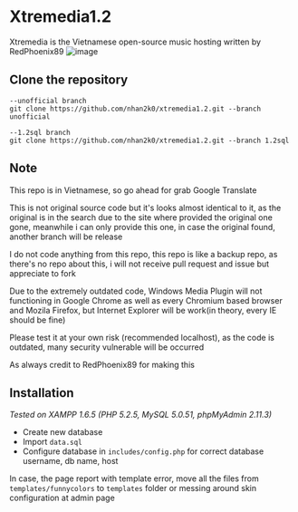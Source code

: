 # Xtremedia1.2
Xtremedia is the Vietnamese open-source music hosting written by RedPhoenix89
![image](https://user-images.githubusercontent.com/42825138/130751507-8c529cec-40db-4949-8626-346cd0c51b0a.png)
## Clone the repository
```
--unofficial branch
git clone https://github.com/nhan2k0/xtremedia1.2.git --branch unofficial

--1.2sql branch
git clone https://github.com/nhan2k0/xtremedia1.2.git --branch 1.2sql
```
## Note
This repo is in Vietnamese, so go ahead for grab Google Translate

This is not original source code but it's looks almost identical to it, as the original is in the search due to the site where provided the original one gone, meanwhile i can only provide this one, in case the original found, another branch will be release

I do not code anything from this repo, this repo is like a backup repo, as there's no repo about this, i will not receive pull request and issue but appreciate to fork 

Due to the extremely outdated code, Windows Media Plugin will not functioning in Google Chrome as well as every Chromium based browser and Mozila Firefox, but Internet Explorer will be work(in theory, every IE should be fine)

Please test it at your own risk (recommended localhost), as the code is outdated, many security vulnerable will be occurred

As always credit to RedPhoenix89 for making this

## Installation
*Tested on XAMPP 1.6.5 (PHP 5.2.5, MySQL 5.0.51, phpMyAdmin 2.11.3)*
- Create new database
- Import `data.sql`
- Configure database in `includes/config.php` for correct database username, db name, host

In case, the page report with template error, move all the files from `templates/funnycolors` to `templates` folder or messing around skin configuration at admin page

